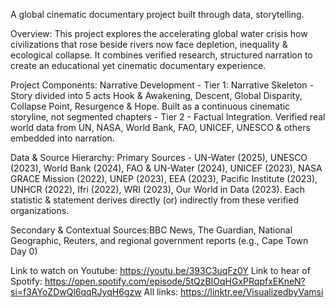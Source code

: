 A global cinematic documentary project built through data, storytelling.

Overview: This project explores the accelerating global water crisis how civilizations that rose beside rivers now face depletion, inequality & ecological collapse. It combines verified research, structured narration to create an educational yet cinematic documentary experience.

Project Components: Narrative Development - Tier 1: Narrative Skeleton - Story divided into 5 acts Hook & Awakening, Descent, Global Disparity, Collapse Point, Resurgence & Hope.
Built as a continuous cinematic storyline, not segmented chapters - Tier 2 - Factual Integration.
Verified real world data from UN, NASA, World Bank, FAO, UNICEF, UNESCO & others embedded into narration.

Data & Source Hierarchy: Primary Sources - UN-Water (2025), UNESCO (2023), World Bank (2024), FAO & UN-Water (2024), UNICEF (2023), NASA GRACE Mission (2022), UNEP (2023), EEA (2023), Pacific Institute (2023), UNHCR (2022), Ifri (2022), WRI (2023), Our World in Data (2023). Each statistic & statement derives directly (or) indirectly from these verified organizations.

Secondary & Contextual Sources:BBC News, The Guardian, National Geographic, Reuters, and regional government reports (e.g., Cape Town Day 0)

Link to watch on Youtube: https://youtu.be/393C3uqFz0Y
Link to hear of Spotify: https://open.spotify.com/episode/5tQzBIOqHGxPRqpfxEKneN?si=f3AYoZDwQl6qqRJyqH6gzw
All links: https://linktr.ee/VisualizedbyVamsi
